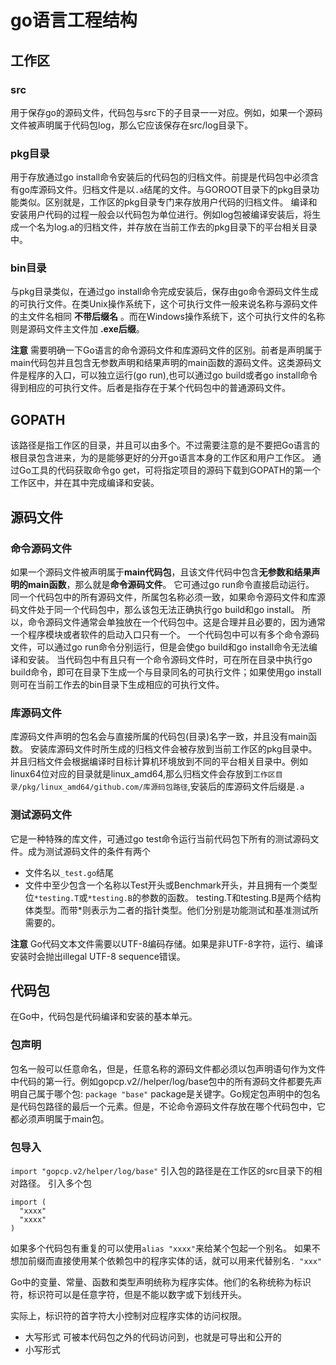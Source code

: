 # go语言工程结构
## 工作区
### src
  用于保存go的源码文件，代码包与src下的子目录一一对应。例如，如果一个源码文件被声明属于代码包log，那么它应该保存在src/log目录下。

### pkg目录
  用于存放通过go install命令安装后的代码包的归档文件。前提是代码包中必须含有go库源码文件。归档文件是以`.a`结尾的文件。与GOROOT目录下的pkg目录功能类似。区别就是，工作区的pkg目录专门来存放用户代码的归档文件。
编译和安装用户代码的过程一般会以代码包为单位进行。例如log包被编译安装后，将生成一个名为log.a的归档文件，并存放在当前工作去的pkg目录下的平台相关目录中。

### bin目录
与pkg目录类似，在通过go install命令完成安装后，保存由go命令源码文件生成的可执行文件。在类Unix操作系统下，这个可执行文件一般来说名称与源码文件的主文件名相同 **不带后缀名** 。而在Windows操作系统下，这个可执行文件的名称则是源码文件主文件加 **.exe后缀**。

**注意**
需要明确一下Go语言的命令源码文件和库源码文件的区别。前者是声明属于main代码包并且包含无参数声明和结果声明的main函数的源码文件。这类源码文件是程序的入口，可以独立运行(go run),也可以通过go build或者go install命令得到相应的可执行文件。后者是指存在于某个代码包中的普通源码文件。

## GOPATH
该路径是指工作区的目录，并且可以由多个。不过需要注意的是不要把Go语言的根目录包含进来，为的是能够更好的分开go语言本身的工作区和用户工作区。
通过Go工具的代码获取命令go get，可将指定项目的源码下载到GOPATH的第一个工作区中，并在其中完成编译和安装。

## 源码文件
### 命令源码文件
如果一个源码文件被声明属于**main代码包**，且该文件代码中包含**无参数和结果声明的main函数**，那么就是**命令源码文件**。
它可通过go run命令直接启动运行。
同一个代码包中的所有源码文件，所属包名称必须一致，如果命令源码文件和库源码文件处于同一个代码包中，那么该包无法正确执行go build和go install。
所以，命令源码文件通常会单独放在一个代码包中。这是合理并且必要的，因为通常一个程序模块或者软件的启动入口只有一个。
一个代码包中可以有多个命令源码文件，可以通过go run命令分别运行，但是会使go build和go install命令无法编译和安装。
当代码包中有且只有一个命令源码文件时，可在所在目录中执行go build命令，即可在目录下生成一个与目录同名的可执行文件；如果使用go install则可在当前工作去的bin目录下生成相应的可执行文件。

### 库源码文件
库源码文件声明的包名会与直接所属的代码包(目录)名字一致，并且没有main函数。
安装库源码文件时所生成的归档文件会被存放到当前工作区的pkg目录中。并且归档文件会根据编译时目标计算机环境放到不同的平台相关目录中。例如linux64位对应的目录就是linux_amd64,那么归档文件会存放到`工作区目录/pkg/linux_amd64/github.com/库源码包路径`,安装后的库源码文件后缀是`.a`

### 测试源码文件
它是一种特殊的库文件，可通过go test命令运行当前代码包下所有的测试源码文件。成为测试源码文件的条件有两个
- 文件名以`_test.go`结尾
- 文件中至少包含一个名称以Test开头或Benchmark开头，并且拥有一个类型位`*testing.T`或`*testing.B`的参数的函数。
testing.T和testing.B是两个结构体类型。而带*则表示为二者的指针类型。他们分别是功能测试和基准测试所需要的。

**注意** Go代码文本文件需要以UTF-8编码存储。如果是非UTF-8字符，运行、编译安装时会抛出illegal UTF-8 sequence错误。

## 代码包
在Go中，代码包是代码编译和安装的基本单元。
### 包声明
包名一般可以任意命名，但是，任意名称的源码文件都必须以包声明语句作为文件中代码的第一行。例如gopcp.v2//helper/log/base包中的所有源码文件都要先声明自己属于哪个包:
`package "base"`
package是关键字。Go规定包声明中的包名是代码包路径的最后一个元素。但是，不论命令源码文件存放在哪个代码包中，它都必须声明属于main包。

### 包导入
`import "gopcp.v2/helper/log/base"`
引入包的路径是在工作区的src目录下的相对路径。
引入多个包
```
import (
  "xxxx"
  "xxxx"
)
```
如果多个代码包有重复的可以使用`alias "xxxx"`来给某个包起一个别名。
如果不想加前缀而直接使用某个依赖包中的程序实体的话，就可以用来代替别名`. "xxx"`

Go中的变量、常量、函数和类型声明统称为程序实体。他们的名称统称为标识符，标识符可以是任意字符，但是不能以数字或下划线开头。

实际上，标识符的首字符大小控制对应程序实体的访问权限。
- 大写形式 可被本代码包之外的代码访问到，也就是可导出和公开的
- 小写形式 